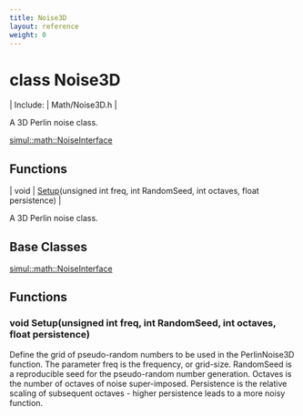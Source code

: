 ```yaml
---
title: Noise3D
layout: reference
weight: 0
---
```

class Noise3D
===

| Include: | Math/Noise3D.h |

A 3D Perlin noise class.
  

[simul::math::NoiseInterface](noiseinterface.html)

Functions
---

| void | [Setup](#Setup)(unsigned int freq, int RandomSeed, int octaves, float persistence) |

A 3D Perlin noise class.
  


Base Classes
---
[simul::math::NoiseInterface](noiseinterface.html)

Functions
---
<a name="Setup"></a>
### void Setup(unsigned int freq, int RandomSeed, int octaves, float persistence)
Define the grid of pseudo-random numbers to be used in the PerlinNoise3D function. The parameter freq is the
frequency, or grid-size.
RandomSeed is a reproducible seed for the pseudo-random number generation.
Octaves is the number of octaves of noise super-imposed.
Persistence is the relative scaling of subsequent octaves - higher persistence leads to a more noisy function.
